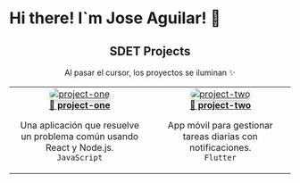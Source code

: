 
<h1>Hi there! I`m Jose Aguilar! 🚀</h1>
<h2 align="center">SDET Projects</h2>

<p align="center">Al pasar el cursor, los proyectos se iluminan ✨</p>

<table>
  <tr>
    <td align="center" width="50%">
      <a href="https://github.com/tuusuario/project-one" target="_blank">
        <img src="https://via.placeholder.com/400x200.png?text=Project+One"
             alt="project-one"
             style="border-radius: 10px; box-shadow: 0 4px 8px rgba(0,0,0,0.2); transition: 0.3s; cursor: pointer;"
             onmouseover="this.style.transform='scale(1.03)'; this.style.boxShadow='0 8px 16px rgba(0,0,0,0.3)'"
             onmouseout="this.style.transform='scale(1)'; this.style.boxShadow='0 4px 8px rgba(0,0,0,0.2)'"
        />
        <br /><b>🌟 project-one</b>
      </a>
      <p>Una aplicación que resuelve un problema común usando React y Node.js.<br><code>JavaScript</code></p>
    </td>
    <td align="center" width="50%">
      <a href="https://github.com/tuusuario/project-two" target="_blank">
        <img src="https://via.placeholder.com/400x200.png?text=Project+Two"
             alt="project-two"
             style="border-radius: 10px; box-shadow: 0 4px 8px rgba(0,0,0,0.2); transition: 0.3s; cursor: pointer;"
             onmouseover="this.style.transform='scale(1.03)'; this.style.boxShadow='0 8px 16px rgba(0,0,0,0.3)'"
             onmouseout="this.style.transform='scale(1)'; this.style.boxShadow='0 4px 8px rgba(0,0,0,0.2)'"
        />
        <br /><b>📱 project-two</b>
      </a>
      <p>App móvil para gestionar tareas diarias con notificaciones.<br><code>Flutter</code></p>
    </td>
  </tr>
</table>

